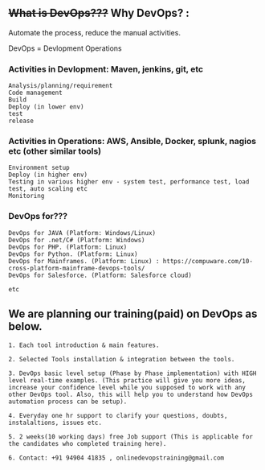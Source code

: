 
## ~~What is DevOps???~~ Why DevOps? : 

Automate the process, reduce the manual activities.

DevOps = Devlopment Operations

### Activities in Devlopment: Maven, jenkins, git, etc

	Analysis/planning/requirement
	Code management
	Build 
	Deploy (in lower env)
	test
	release
	
### Activities in Operations: AWS, Ansible, Docker, splunk, nagios etc (other similar tools)
	
	Environment setup
	Deploy (in higher env)
	Testing in various higher env - system test, performance test, load test, auto scaling etc
	Monitoring
	
### DevOps for???

	DevOps for JAVA (Platform: Windows/Linux)
	DevOps for .net/C# (Platform: Windows)
	DevOps for PHP. (Platform: Linux)
	DevOps for Python. (Platform: Linux)
	DevOps for Mainframes. (Platform: Linux) : https://compuware.com/10-cross-platform-mainframe-devops-tools/
	DevOps for Salesforce. (Platform: Salesforce cloud)
	
	etc	
	
## We are planning our training(paid) on DevOps as below.
    
    1. Each tool introduction & main features.
    
    2. Selected Tools installation & integration between the tools.
    
    3. DevOps basic level setup (Phase by Phase implementation) with HIGH level real-time examples. (This practice will give you more ideas, increase your confidence level while you supposed to work with any other DevOps tool. Also, this will help you to understand how DevOps automation process can be setup).

    4. Everyday one hr support to clarify your questions, doubts, instalaltions, issues etc.

    5. 2 weeks(10 working days) free Job support (This is applicable for the candidates who completed training here).
    
    6. Contact: +91 94904 41835 , onlinedevopstraining@gmail.com
    
    
